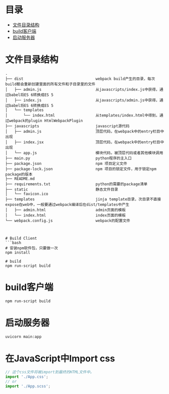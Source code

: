 # 目录
* [文件目录结构](#文件目录结构)
* [build客户端](#build客户端)
* [启动服务器](#启动服务器)

# 文件目录结构

```text
.
├── dist                                webpack build产生的目录，每次build都会重新创建里面的所有文件和子目录里的文件
│   ├── admin.js                        从javascripts/index.js中获得，通过babel将ES 6转换成ES 5
│   ├── index.js                        从javascripts/admin.js中获得，通过babel将ES 6转换成ES 5
│   └── templates
│       └── index.html                  从templates/index.html中得到，通过webpack的plugin HtmlWebpackPlugin
├── javascripts                         javascript源代码
│   ├── admin.js                        顶层代码，在webpack中的entry栏目中出现
│   ├── index.jsx                       顶层代码，在webpack中的entry栏目中出现
│   └── app.js                          模块代码，被顶层代码或者其他模块调用
├── main.py                             python程序的主入口
├── package.json                        npm 项目定义文件
├── package-lock.json                   npm 项目的锁定文件，用于锁定npm package的版本
├── README.md
├── requirements.txt                    python的需要的package清单
├── static                              静态文件目录
│   └── favicon.ico
├── templates                           jinja template目录，次目录不直接expose在web中，一般要通过webpack编译后在dist/templates中产生
│   ├── admin.html                      admin页面的模板
│   └── index.html                      index页面的模板
└── webpack.config.js                   webpack的配置文件



# Build Client
```bash
# 安装npm软件包，只要做一次
npm install

# build
npm run-script build
```

# build客户端
```bash
npm run-script build
```

# 启动服务器
```bash
uvicorn main:app
```

# 在JavaScript中Import css
```javascript
// 这个css文件将被import到最终的HTML文件中。
import './App.css';
// or 
import './App.scss';
```
